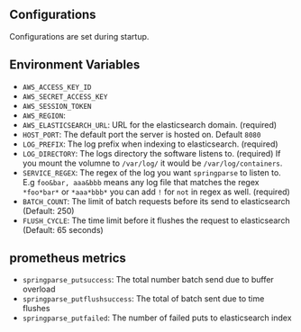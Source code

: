 ## Configurations
Configurations are set during startup. 

## Environment Variables
* `AWS_ACCESS_KEY_ID`
* `AWS_SECRET_ACCESS_KEY`
* `AWS_SESSION_TOKEN`
* `AWS_REGION`: 
* `AWS_ELASTICSEARCH_URL`: URL for the elasticsearch domain. (required)
* `HOST_PORT`: The default port the server is hosted on. Default `8080`
* `LOG_PREFIX`: The log prefix when indexing to elasticsearch. (required)
* `LOG_DIRECTORY`: The logs directory the software listens to. (required) If you mount the volumne to `/var/log/` it would be `/var/log/containers`.
* `SERVICE_REGEX`: The regex of the log you want `springparse` to listen to. E.g `foo&bar, aaa&bbb` means any log file that matches the regex `*foo*bar*` or `*aaa*bbb*` you can add `!` for `not` in regex as well. (required)
* `BATCH_COUNT`: The limit of batch requests before its send to elasticsearch (Default: 250)
* `FLUSH_CYCLE`: The time limit before it flushes the request to elasticsearch (Default: 65 seconds)


## prometheus metrics
* `springparse_putsuccess`: The total number batch send due to buffer overload
* `springparse_putflushsuccess`: The total of batch sent due to time flushes
* `springparse_putfailed`: The number of failed puts to elasticsearch index
